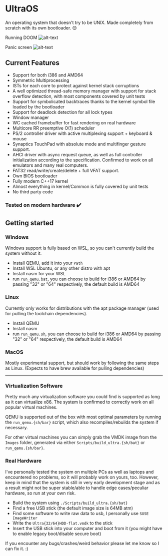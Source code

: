 # UltraOS
An operating system that doesn't try to be UNIX. Made completely from scratch with its own bootloader. 😊

Running DOOM
![alt-text](https://i.ibb.co/7v1NDK7/doom.png)

Panic screen
![alt-text](https://i.ibb.co/HD0R2nM/panic.png)

## Current Features
- Support for both i386 and AMD64
- Symmetric Multiprocessing
- ISTs for each core to protect against kernel stack corruptions
- A well optimized thread-safe memory manager with support for stack overflow detection, with most components covered by unit tests
- Support for symbolicated backtraces thanks to the kernel symbol file loaded by the bootloader
- Support for deadlock detection for all lock types
- Window manager
- WC cached framebuffer for fast rendering on real hardware
- Multicore RR preemptive O(1) scheduler
- PS/2 controller driver with active multiplexing support + keyboard & mouse
- Synaptics TouchPad with absolute mode and multifinger gesture support.
- AHCI driver with async request queue, as well as full controller initialization according
  to the specification. Confirmed to work on all emulators and many real computers.
- FAT32 read/write/create/delete + full VFAT support.
- Own BIOS bootloader
- Fully modern C++17 kernel
- Almost everything in kernel/Common is fully covered by unit tests
- No third party code

### Tested on modern hardware :heavy_check_mark:

## Getting started

### Windows

Windows support is fully based on WSL, so you can't currently build the system without it.

- Install QEMU, add it into your `Path`
- Install WSL Ubuntu, or any other distro with apt
- Install nasm for your WSL
- run `run_qemu.bat`, you can choose to build for i386 or AMD64 by passing "32" or "64" respectively, the default build is AMD64

### Linux

Currently only works for distributions with the apt package manager (used for pulling the toolchain dependencies).

- Install QEMU
- Install nasm
- run `run_qemu.sh`, you can choose to build for i386 or AMD64 by passing "32" or "64" respectively, the default build is AMD64

### MacOS

Mostly experimental support, but should work by following the same steps as Linux.
(Expects to have brew available for pulling dependencies)

---

### Virtualization Software

Pretty much any virtualization software you could find is supported as long as it can virtualize x86.
The system is confirmed to correctly work on all popular virtual machines.

QEMU is supported out of the box with most optimal parameters by running the `run_qemu.{sh/bar}` script, which also recompiles/rebuilds the system
if necessary.

For other virtual machines you can simply grab the VMDK image from the `Images` folder, generated via either `Scripts/build_ultra.{sh/bat}` or `run_qemu.{sh/bar}`.

### Real Hardware
I've personally tested the system on multiple PCs as well as laptops and encountered no problems, so it will probably work on yours, too.
However, keep in mind that the system is still in very early development stage and as a result might not be super stable/able to handle edge cases/peculiar hardware, so run at your own risk.

- Build the system using `./Scripts/build_ultra.{sh/bat}`
- Find a free USB stick (the default image size is 64MB atm)
- Find some software to write raw data to usb, I personally use `SUSE ImageWriter`
- Write the `Ultra{32/64}HDD-flat.vmdk` to the stick
- Insert the USB stick into your computer and boot from it (you might have to enable legacy boot/disable secure boot)

If you encounter any bugs/crashes/weird behavior please let me know so I can fix it. :)

